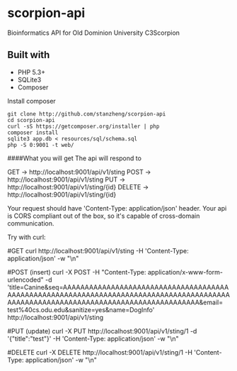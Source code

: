 scorpion-api
============

Bioinformatics API for Old Dominion University C3Scorpion

Built with
---
- PHP 5.3+
- SQLite3
- Composer

Install composer
```
git clone http://github.com/stanzheng/scorpion-api
cd scorpion-api
curl -sS https://getcomposer.org/installer | php
composer install
sqlite3 app.db < resources/sql/schema.sql
php -S 0:9001 -t web/

```


####What you will get
The api will respond to

  GET  ->   http://localhost:9001/api/v1/sting
  POST ->   http://localhost:9001/api/v1/sting
  PUT ->   http://localhost:9001/api/v1/sting/{id}
  DELETE -> http://localhost:9001/api/v1/sting/{id}

Your request should have 'Content-Type: application/json' header.
Your api is CORS compliant out of the box, so it's capable of cross-domain communication.

Try with curl:

  #GET
  curl http://localhost:9001/api/v1/sting -H 'Content-Type: application/json' -w "\n"

  #POST (insert)
curl -X POST -H "Content-Type: application/x-www-form-urlencoded" -d 'title=Canine&seq=AAAAAAAAAAAAAAAAAAAAAAAAAAAAAAAAAAAAAAAAAAAAAAAAAAAAAAAAAAAAAAAAAAAAAAAAAAAAAAAAAAAAAAAAAAAAAAAAAAAAAAAAAAAAAAAAAAAAAAAAAAAAAAAAAAAAA&email= test%40cs.odu.edu&sanitize=yes&name=DogInfo' http://localhost:9001/api/v1/sting

  #PUT (update)
  curl -X PUT http://localhost:9001/api/v1/sting/1 -d '{"title":"test"}' -H 'Content-Type: application/json' -w "\n"

  #DELETE
  curl -X DELETE http://localhost:9001/api/v1/sting/1 -H 'Content-Type: application/json' -w "\n"
